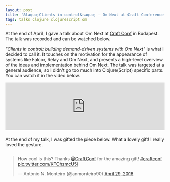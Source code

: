 ```yaml
---
layout: post
title: '&laquo;Clients in control&raquo; — Om Next at Craft Conference 2016'
tags: talks clojure clojurescript om
---
```


At the end of April, I gave a talk about Om Next at [Craft Conf](http://craft-conf.com/) in Budapest. The talk was recorded and can be watched below.

<!--more-->

*"Clients in control: building demand-driven systems with Om Next"* is what I decided to call it. It touches on the motivation for the appearance of systems like Falcor, Relay and Om Next, and presents a high-level overview of the ideas and implementation behind Om Next. The talk was targeted at a general audience, so I didn't go too much into Clojure(Script) specific parts. You can watch it in the video below.

<div style="margin-bottom: 20px;">
  <iframe src="http://www.ustream.tv/recorded/86179814?html5ui" scrolling="no" allowfullscreen webkitallowfullscreen frameborder="0" style="border: 0 none transparent;width:100%;"></iframe>
</div>

At the end of my talk, I was gifted the piece below. What a lovely gift! I really loved the gesture.

<div style="display:table;margin:0 auto;">
  <blockquote class="twitter-tweet" data-lang="en">
    <p lang="en" dir="ltr">How cool is this? Thanks <a href="https://twitter.com/CraftConf">@CraftConf</a> for the amazing gift! <a href="https://twitter.com/hashtag/craftconf?src=hash">#craftconf</a> <a href="https://t.co/KTOhzmcU5i">pic.twitter.com/KTOhzmcU5i</a>
    </p>
    &mdash; António N. Monteiro (@anmonteiro90) <a href="https://twitter.com/anmonteiro90/status/726009153525796864">April 29, 2016</a>
  </blockquote>
  <script async src="//platform.twitter.com/widgets.js" charset="utf-8"></script>
</div>
